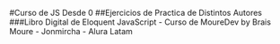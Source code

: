 #Curso de JS Desde 0
##Ejercicios de Practica de Distintos Autores 
###Libro Digital de Eloquent JavaScript - Curso de MoureDev by Brais Moure - Jonmircha - Alura Latam

